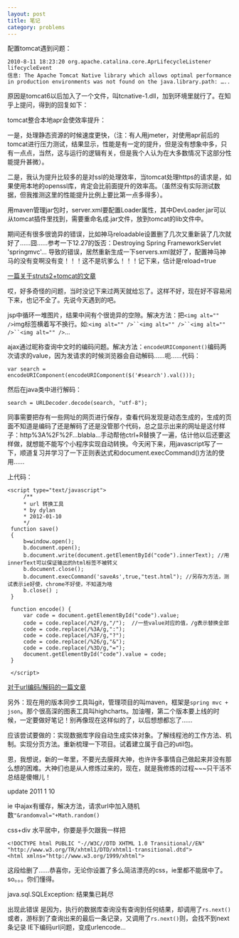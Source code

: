 ```yaml
---
layout: post
title: 笔记
category: problems
---
```


配置tomcat遇到问题：

	2010-8-11 18:23:20 org.apache.catalina.core.AprLifecycleListener lifecycleEvent
	信息: The Apache Tomcat Native library which allows optimal performance in production environments was not found on the java.library.path: …..

原因是tomcat6以后加入了一个文件，叫tcnative-1.dll，加到环境里就行了。在知乎上提问，得到的回复如下：

tomcat整合本地apr会使效率提升：

一是，处理静态资源的时候速度更快，（注：有人用jmeter，对使用apr前后的tomcat进行压力测试，结果显示，性能是有一定的提升，但是没有想象中多，只有一点点，当然，这与运行的逻辑有关，但是我个人认为在大多数情况下这部分性能提升甚微）。

二是，我认为提升比较多的是对ssl的处理效率，当tomcat处理https的请求是，如果使用本地的openssl库，肯定会比前面提升的效率高。（虽然没有实际测试数据，但我推测这里的性能提升比例上要比第一点多得多）。

用maven管理jar包时，server.xml要配置Loader属性，其中DevLoader.jar可以从tomcat插件里找到，需要重命名成.jar文件，放到tomcat的lib文件中。

期间还有很多很诡异的错误，比如神马reloadable设置删了几次又重新装了几次就好了……囧……参考一下12.27的饭否：Destroying Spring FrameworkServlet 'springmvc'… 导致的错误，居然重新生成一下servers.xml就好了，配置神马神马的没有变啊没有变！！！这不是坑爹么！！！记下来，估计是reload=true

[一篇关于struts2+tomcat的文章](http://blog.csdn.net/marina1983214/article/details/5373522)

哎，好多奇怪的问题，当时没记下来过两天就给忘了。这样不好，现在好不容易闲下来，也记不全了。先说今天遇到的吧。

jsp中循环一堆图片，结果中间有个很诡异的空隙。解决方法：把`<img alt="" />`img标签横着写不换行。如:`<img alt="" />``<img alt="" />``<img alt="" />``<img alt="" />`…

ajax通过昵称查询中文时的编码问题。解决方法：`encodeURIComponent()`编码两次请求的value，因为发请求的时候浏览器会自动解码……呃……代码：

	var search = encodeURIComponent(encodeURIComponent($('#search').val()));

然后在java类中进行解码：

	search = URLDecoder.decode(search, "utf-8");

同事需要把存有一些网址的网页进行保存，查看代码发现是动态生成的，生成的页面不知道是编码了还是解码了还是没管那个代码，总之显示出来的网址是这付样子：http%3A%2F%2F…blabla…手动帮他ctrl+R替换了一遍，估计他以后还要这样做，就想能不能写个小程序实现自动转换。今天闲下来，用javascript写了一下，顺道复习并学习了一下正则表达式和document.execCommand()方法的使用……

上代码：


	<script type="text/javascript">
	     /**
	     * url 转换工具
	     * by dylan
	     * 2012-01-10
	     */
	 function save()
	 {
	     b=window.open();
	     b.document.open();
	     b.document.write(document.getElementById("code").innerText); //用innerText可以保证输出的html标签不被转义
	     b.document.close();
	     b.document.execCommand('saveAs',true,"test.html"); //另存为方法，测试表示ie好使，chrome不好使，不知道为啥
	     b.close() ;
	 }
	 
	 function encode() {
	     var code = document.getElementById("code").value;
	     code = code.replace(/%2F/g,"/");  //一些value对应的值，/g表示替换全部
	     code = code.replace(/%3A/g,":");
	     code = code.replace(/%3F/g,"?");
	     code = code.replace(/%26/g,"&");
	     code = code.replace(/%3D/g,"=");
	     document.getElementById("code").value = code;
	 }
	 
	 </script>
 


[对于url编码/解码的一篇文章](http://blog.sina.com.cn/s/blog_473491a40100gzru.html)

另外：现在用的版本同步工具叫git，管理项目的叫maven，框架是`spring mvc + json`。那个很高深的图表工具叫highcharts。加油喔，第二个版本要上线的时候，一定要做好笔记！别再像现在这样似的了，以后想想都忘了……

应该尝试要做的：实现数据库字段自动生成实体对象。了解线程池的工作方法、机制。实现分页方法。重新梳理一下项目。试着建立属于自己的util包。

恩，我想说，新的一年里，不要光去膜拜大神，也许许多事情自己做起来并没有那么想的困难。大神们也是从人修炼过来的，现在，就是我修炼的过程~~~只干活不总结是傻帽儿！

update 2011 1 10

ie 中ajax有缓存，解决方法，请求url中加入随机数`"&randomval="+Math.random()`

css+div 水平居中，你要是手欠跟我一样把

	<!DOCTYPE html PUBLIC "-//W3C//DTD XHTML 1.0 Transitional//EN" "http://www.w3.org/TR/xhtml1/DTD/xhtml1-transitional.dtd">
	<html xmlns="http://www.w3.org/1999/xhtml">

这段给删了……恭喜你，无论你设置了多么简洁漂亮的css，ie里都不能居中了。so。。。你们懂得。

java.sql.SQLException: 结果集已耗尽

出现此错误 是因为，执行的数据库查询没有查询到任何结果，却调用了`rs.next()` 或者，游标到了查询出来的最后一条记录，又调用了`rs.next()`则，会找不到next条记录
IE下编码url问题，变成urlencode…